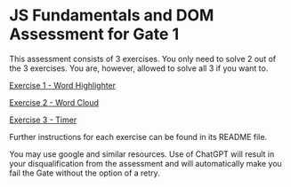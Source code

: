 # JS Fundamentals and DOM Assessment for Gate 1

This assessment consists of 3 exercises. You only need to solve 2 out of the 3 exercises. You are, however, allowed to solve all 3 if you want to.

[Exercise 1 - Word Highlighter](./Exercise%201%20-%20Word%20Highlighter/)

[Exercise 2 - Word Cloud](./Exercise%202%20-%20Word%20Cloud/)

[Exercise 3 - Timer](./Exercise%203%20-%20Timer/)

Further instructions for each exercise can be found in its README file.

You may use google and similar resources.
Use of ChatGPT will result in your disqualification from the assessment and will automatically make you fail the Gate without the option of a retry.
